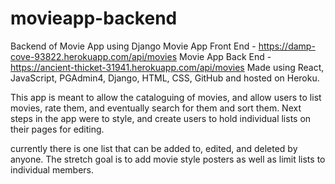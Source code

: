 # movieapp-backend
Backend of Movie App using Django
Movie App Front End - https://damp-cove-93822.herokuapp.com/api/movies
Movie App Back End - https://ancient-thicket-31941.herokuapp.com/api/movies
Made using React, JavaScript, PGAdmin4, Django, HTML, CSS, GitHub and hosted on Heroku.

This app is meant to allow the cataloguing of movies, and allow users to list movies, rate them, and eventually search for them and sort them. Next steps in the app were to style, and create users to hold individual lists on their pages for editing. 

currently there is one list that can be added to, edited, and deleted by anyone. The stretch goal is to add movie style posters as well as limit lists to individual members. 